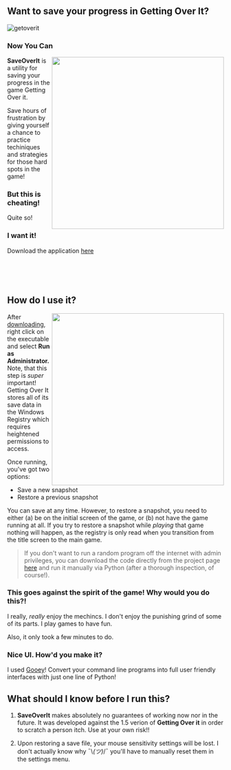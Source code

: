 ## Want to save your progress in Getting Over It?

![getoverit](https://user-images.githubusercontent.com/1408720/34637867-457e3494-f274-11e7-8f5e-854d370f3990.jpg)

### Now You Can


<img src="https://user-images.githubusercontent.com/1408720/34637919-235b80c8-f275-11e7-99d4-6e9f283a8c35.png" align="right" width="400" height="auto">

**SaveOverIt** is a utility for saving your progress in the game Getting Over it. 

Save hours of frustration by giving yourself a chance to practice techiniques and strategies for those hard spots in the game! 

### But this is cheating!

Quite so! 

### I want it! 

Download the application [here](#http://google.com) 

<br><br><br>


## How do I use it? 

<img src="https://user-images.githubusercontent.com/1408720/34638090-80587336-f279-11e7-91f6-d0db2803cbac.png" align="right" width="400" height="auto">

After [downloading](#google.com), right click on the executable and select **Run as Administrator.** Note, that this step is _super_ important! Getting Over It stores all of its save data in the Windows Registry which requires heightened permissions to access. 

Once running, you've got two options: 

* Save a new snapshot 
* Restore a previous snapshot 

You can save at any time. However, to restore a snapshot, you need to either (a) be on the initial screen of the game, or (b) not have the game running at all. If you try to restore a snapshot while _playing_ that game nothing will happen, as the registry is only read when you transition from the title screen to the main game.  

>If you don't want to run a random program off the internet with admin privileges, you can download the code directly from the project page [here](https://github.com/chriskiehl/SavingOverIt) and run it manually via Python (after a thorough inspection, of course!).  


### This goes against the spirit of the game! Why would you do this?! 

I really, _really_ enjoy the mechincs. I don't enjoy the punishing grind of some of its parts. I play games to have fun.

Also, it only took a few minutes to do. 

### Nice UI. How'd you make it?

I used [Gooey](https://github.com/chriskiehl/Gooey)! Convert your command line programs into full user friendly interfaces with just one line of Python! 

## What should I know before I run this?

1. **SaveOverIt** makes absolutely no guarantees of working now nor in the future. It was developed against the 1.5 verion of **Getting Over it** in order to scratch a person itch. Use at your own risk!!

2. Upon restoring a save file, your mouse sensitivity settings will be lost. I don't actually know why ¯\\_(ツ)_/¯
 you'll have to manually reset them in the settings menu. 




